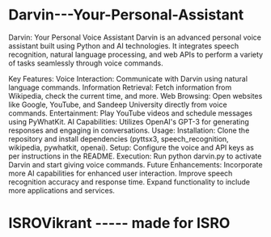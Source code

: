 # Darvin---Your-Personal-Assistant
Darvin: Your Personal Voice Assistant
Darvin is an advanced personal voice assistant built using Python and AI technologies. It integrates speech recognition, natural language processing, and web APIs to perform a variety of tasks seamlessly through voice commands.

Key Features:
Voice Interaction: Communicate with Darvin using natural language commands.
Information Retrieval: Fetch information from Wikipedia, check the current time, and more.
Web Browsing: Open websites like Google, YouTube, and Sandeep University directly from voice commands.
Entertainment: Play YouTube videos and schedule messages using PyWhatKit.
AI Capabilities: Utilizes OpenAI's GPT-3 for generating responses and engaging in conversations.
Usage:
Installation: Clone the repository and install dependencies (pyttsx3, speech_recognition, wikipedia, pywhatkit, openai).
Setup: Configure the voice and API keys as per instructions in the README.
Execution: Run python darvin.py to activate Darvin and start giving voice commands.
Future Enhancements:
Incorporate more AI capabilities for enhanced user interaction.
Improve speech recognition accuracy and response time.
Expand functionality to include more applications and services.

# ISROVikrant ----- made for ISRO

